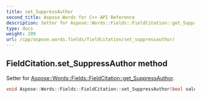 ```yaml
---
title: set_SuppressAuthor
second_title: Aspose.Words for C++ API Reference
description: Setter for Aspose::Words::Fields::FieldCitation::get_SuppressAuthor. 
type: docs
weight: 209
url: /cpp/aspose.words.fields/fieldcitation/set_suppressauthor/
---
```

## FieldCitation.set_SuppressAuthor method


Setter for [Aspose::Words::Fields::FieldCitation::get_SuppressAuthor](../get_suppressauthor/).

```cpp
void Aspose::Words::Fields::FieldCitation::set_SuppressAuthor(bool value)
```

